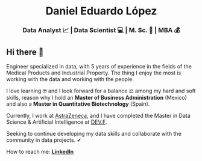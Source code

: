 <h1 align="center">Daniel Eduardo López</h1>

<h3 align="center"> Data Analyst 📈 | Data Scientist 💻 | M. Sc. 🧬 | MBA 💰 </h3>

<h2> Hi there 👋 </h2>

<p><!--em--> Engineer specialized in data, with 5 years of experience in the fields of the Medical Products and Industrial Property. The thing I enjoy the most is working with the data and working with the people. 
  
I love learning 🤓 and I look forward for a balance ⚖ among my hard and soft skills, reason why I hold an <b>Master of Business Administration</b> (Mexico) and also a <b>Master in Quantitative Biotechnology</b> (Spain).
  
Currently, I work at <a href="https://www.astrazeneca.com/">AstraZeneca</a>, and I have completed the Master in Data Science & Artificial Intelligence at <a href="https://www.devf.la">DEV.F</a>.

Seeking to continue developing my data skills and collaborate with the community in data projects. ✔<!--/em--></p>

How to reach me:
**<a href="https://www.linkedin.com/in/daniel-eduardo-lopez">LinkedIn</a>**

<!--
**DanielEduardoLopez/DanielEduardoLopez** is a ✨ _special_ ✨ repository because its `README.md` (this file) appears on your GitHub profile.

Here are some ideas to get you started:

- 🔭 I’m currently working on ...
- 🌱 I’m currently learning ...
- 👯 I’m looking to collaborate on ...
- 🤔 I’m looking for help with ...
- 💬 Ask me about ...
- 📫 How to reach me: ...
- 😄 Pronouns: ...
- ⚡ Fun fact: ...
-->

